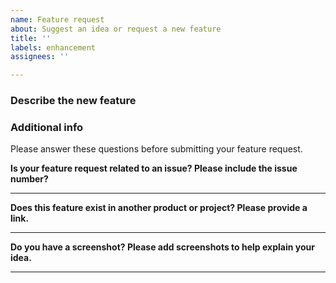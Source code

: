 ```yaml
---
name: Feature request
about: Suggest an idea or request a new feature
title: ''
labels: enhancement
assignees: ''

---
```


<!--
Thanks for coming here to suggest a new feature. :)
-->

### Describe the new feature

### Additional info

Please answer these questions before submitting your feature request.

**Is your feature request related to an issue? Please include the issue number?**

---

**Does this feature exist in another product or project? Please provide a link.**

---

**Do you have a screenshot? Please add screenshots to help explain your idea.**

---
